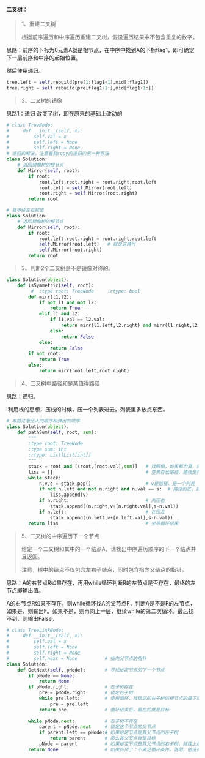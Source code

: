 #### 二叉树：

> 1、重建二叉树
>
> 根据前序遍历和中序遍历重建二叉树，假设遍历结果中不包含重复的数字。

思路：前序的下标为0元素A就是根节点，在中序中找到A的下标flag1，即可确定下一层前序和中序的起始位置。

然后使用递归。

```python
tree.left = self.rebuild(pre[1:flag1+1],mid[:flag1])   
tree.right = self.rebuild(pre[flag1+1:],mid[flag1+1:]) 
```

> 2、二叉树的镜像

思路1：递归   改变了树，即在原来的基础上改动的

```python
# class TreeNode:
#     def __init__(self, x):
#         self.val = x
#         self.left = None
#         self.right = None
# 递归的解法，注意看我copy的递归的另一种写法
class Solution:
    # 返回镜像树的根节点
    def Mirror(self, root):
        if root:
            root.left,root.right = root.right,root.left
            root.left = self.Mirror(root.left)
            root.right = self.Mirror(root.right)
        return root
```

```python
# 我不给左右赋值
class Solution:
    # 返回镜像树的根节点
    def Mirror(self, root):
        if root:
            root.left,root.right = root.right,root.left
            self.Mirror(root.left)   # 就是这两行
            self.Mirror(root.right)
        return root
```







> 3、判断2个二叉树是不是镜像对称的。

```python
class Solution(object):
    def isSymmetric(self, root):
         #  :type root: TreeNode     :rtype: bool
        def mirr(l1,l2):
            if not l1 and not l2:
                return True
            elif l1 and l2:
                if l1.val == l2.val:
                    return mirr(l1.left,l2.right) and mirr(l1.right,l2.left)
                else:
                    return False
            else:
                return False        
        if not root:
            return True
        else:
            return mirr(root.left,root.right)
```

> 4、二叉树中路径和是某值得路径

思路：递归。

​			利用栈的思想，压栈的时候，压一个列表进去，列表里多放点东西。

```python
# 本题注意压入的顺序和弹出的顺序
class Solution(object):
    def pathSum(self, root, sum):
        """
        :type root: TreeNode
        :type sum: int
        :rtype: List[List[int]]
        """
        stack = root and [(root,[root.val],sum)]   # 找假值，如果都为真，就返回最后一个真值
        liss = []                                  # 空表存放路径，路径是列表形式 
        while stack:
            n,v,s = stack.pop()                    # v是路径，是一个列表
            if not n.left and not n.right and n.val == s:  # 路径到底，且路径和满足条件
                liss.append(v)
            if n.right:                            # 先压右
                stack.append((n.right,v+[n.right.val],s-n.val))
            if n.left:                             # 在压左
                stack.append((n.left,v+[n.left.val],s-n.val))
        return liss                                # 坐等循环结束                                   
```

> 5、二叉树的中序遍历下一个节点
>
> 给定一个二叉树和其中的一个结点A，请找出中序遍历顺序的下一个结点并且返回。
>
> 注意，树中的结点不仅包含左右子结点，同时包含指向父结点的指针。

思路：A的右节点R如果存在，再用while循环判断R的左节点是否存在，最终的左节点即输出值。

​			A的右节点R如果不存在，则while循环找A的父节点F，判断A是不是F的左节点，如果是，则输出F。如果不是，则再向上一层，继续while的第二次循环。最后找不到，则输出False。

```python
# class TreeLinkNode:
#     def __init__(self, x):
#         self.val = x
#         self.left = None
#         self.right = None
#         self.next = None          # 指向父节点的指针
class Solution:
    def GetNext(self, pNode):       # 寻找给定节点的下一个节点
        if pNode == None:           
            return None
        if pNode.right:             # 右子树存在
            pre = pNode.right       # 锁定右子树
            while pre.left:         # 使用循环，找锁定的右子树的根节点的最下层左子树
                pre = pre.left
            return pre              # 循环结束后，最左的就是目标
        
        while pNode.next:           # 右子树不存在
            parent = pNode.next     # 锁定这个节点的父节点
            if parent.left == pNode:# 如果给定节点是其父节点的左子树
                return parent       # 那么其父节点就是目标
            pNode = parent          # 如果给定节点是其父节点的右子树，就往上层迭代，新一轮循环
        return None                 # 如果到顶了：不满足循环条件。说明，他没有下一节点了

```

